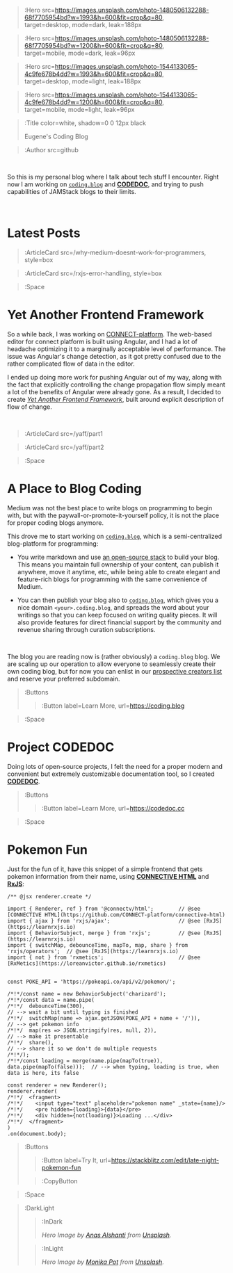 > :Hero src=https://images.unsplash.com/photo-1480506132288-68f7705954bd?w=1993&h=600&fit=crop&q=80, \
> target=desktop, mode=dark, leak=188px

> :Hero src=https://images.unsplash.com/photo-1480506132288-68f7705954bd?w=1200&h=600&fit=crop&q=80, \
> target=mobile, mode=dark, leak=96px

> :Hero src=https://images.unsplash.com/photo-1544133065-4c9fe678b4dd?w=1993&h=600&fit=crop&q=80, \
> target=desktop, mode=light, leak=188px

> :Hero src=https://images.unsplash.com/photo-1544133065-4c9fe678b4dd?w=1200&h=600&fit=crop&q=80, \
> target=mobile, mode=light, leak=96px

> :Title color=white, shadow=0 0 12px black
>
> Eugene's Coding Blog

> :Author src=github

<br>

So this is my personal blog where I talk about tech stuff I encounter. Right now I am working on
[`coding.blog`](https://coding.blog) and [**CODEDOC**](https://codedoc.cc), and trying to push
capabilities of JAMStack blogs to their limits.

<br>

# Latest Posts

> :ArticleCard src=/why-medium-doesnt-work-for-programmers, style=box

> :ArticleCard src=/rxjs-error-handling, style=box

> :Space

# Yet Another Frontend Framework

So a while back, I was working on [CONNECT-platform](https://connect-platform.com). The web-based
editor for connect platform is built using Angular, and I had a lot of headache optimizing it
to a marginally acceptable level of performance. The issue was Angular's change detection,
as it got pretty confused due to the rather complicated flow of data in the editor.

I ended up doing more work for pushing Angular out of my way, along with the fact that explicitly
controlling the change propagation flow simply meant a lot of the benefits of Angular were already
gone. As a result, I decided to create [_Yet Another Frontend Framework_](https://github.com/CONNECT-platform/connective-html), 
built around explicit description of flow of change.

<br>

> :ArticleCard src=/yaff/part1

> :ArticleCard src=/yaff/part2

> :Space

# A Place to Blog Coding

Medium was not the best place to write blogs on programming to begin with, but with the paywall-or-promote-it-yourself
policy, it is not the place for proper coding blogs anymore.

This drove me to start working on [`coding.blog`](https://coding.blog), which is a semi-centralized blog-platform
for programming: 

- You write markdown and use [an open-source stack](https://codedoc.cc) to build your blog.
  This means you maintain full ownership of your content, can publish it anywhere, move it anytime, etc, while
  being able to create elegant and feature-rich blogs for programming with the same convenience of Medium.

- You can then publish your blog also to [`coding.blog`](https://coding.blog), which gives you a nice domain
  `<your>.coding.blog`, and spreads the word about your writings so that you can keep focused on writing
  quality pieces. It will also provide features for direct financial support by the community and revenue
  sharing through curation subscriptions.

<br>

The blog you are reading now is (rather obviously) a `coding.blog` blog. We are scaling up our operation
to allow everyone to seamlessly create their own coding blog, but for now you can enlist in our 
[prospective creators list](https://coding.blog/creators) and reserve your preferred subdomain.

> :Buttons
> > :Button label=Learn More, url=https://coding.blog


> :Space

# Project CODEDOC

Doing lots of open-source projects, I felt the need for a proper modern and convenient
but extremely customizable documentation tool, so I created [**CODEDOC**](https://codedoc.cc).

> :Buttons
> > :Button label=Learn More, url=https://codedoc.cc

> :Space

# Pokemon Fun

Just for the fun of it, have this snippet of a simple frontend that gets pokemon information
from their name, using [**CONNECTIVE HTML**](https://github.com/CONNECT-platform/connective-html)
and [**RxJS**](https://learnrxjs.io):

```tsx
/** @jsx renderer.create */

import { Renderer, ref } from '@connectv/html';        // @see [CONNECTIVE HTML](https://github.com/CONNECT-platform/connective-html)
import { ajax } from 'rxjs/ajax';                      // @see [RxJS](https://learnrxjs.io)
import { BehaviorSubject, merge } from 'rxjs';         // @see [RxJS](https://learnrxjs.io)
import { switchMap, debounceTime, mapTo, map, share } from 'rxjs/operators';  // @see [RxJS](https://learnrxjs.io)
import { not } from 'rxmetics';                        // @see [RxMetics](https://loreanvictor.github.io/rxmetics)


const POKE_API = 'https://pokeapi.co/api/v2/pokemon/';

/*!*/const name = new BehaviorSubject('charizard');
/*!*/const data = name.pipe(
/*!*/  debounceTime(300),                                                     // --> wait a bit until typing is finished
/*!*/  switchMap(name => ajax.getJSON(POKE_API + name + '/')),                // --> get pokemon info
/*!*/  map(res => JSON.stringify(res, null, 2)),                              // --> make it presentable
/*!*/  share(),                                                               // --> share it so we don't do multiple requests
/*!*/);
/*!*/const loading = merge(name.pipe(mapTo(true)), data.pipe(mapTo(false)));  // --> when typing, loading is true, when data is here, its false

const renderer = new Renderer();
renderer.render(
/*!*/  <fragment>
/*!*/    <input type="text" placeholder="pokemon name" _state={name}/>
/*!*/    <pre hidden={loading}>{data}</pre>
/*!*/    <div hidden={not(loading)}>Loading ...</div>
/*!*/  </fragment>
)
.on(document.body);
```

> :Buttons
> > :Button label=Try It, url=https://stackblitz.com/edit/late-night-pokemon-fun
>
> > :CopyButton

> :Space

> :DarkLight
> > :InDark
> >
> > _Hero Image by [Anas Alshanti](https://unsplash.com/@otenteko) from [Unsplash](https://unsplash.com)._
>
> > :InLight
> >
> > _Hero Image by [Monika Pot](https://unsplash.com/@ramoni) from [Unsplash](https://unsplash.com)._

